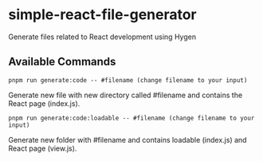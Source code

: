 # simple-react-file-generator
Generate files related to React development using Hygen

## Available Commands

```
pnpm run generate:code -- #filename (change filename to your input)
```
Generate new file with new directory called #filename and contains the React page (index.js).

```
pnpm run generate:code:loadable -- #filename (change filename to your input)
```
Generate new folder with #filename and contains loadable (index.js) and React page (view.js).
